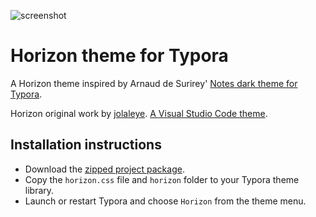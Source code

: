 ![screenshot](https://github.com/estatra/typora-notes-dark-theme/blob/master/screenshot.png)

# Horizon theme for Typora
A Horizon theme inspired by Arnaud de Surirey' [Notes dark theme for Typora](https://github.com/adesurirey/typora-notes-dark-theme).

Horizon original work by [jolaleye](https://github.com/jolaleye). [A Visual Studio Code theme](https://github.com/jolaleye/horizon-theme-vscode).

## Installation instructions
- Download the [zipped project package](https://github.com/estatra/typora-horizon-theme/archive/master.zip).
- Copy the `horizon.css` file and `horizon` folder to your Typora theme library.
- Launch or restart Typora and choose `Horizon` from the theme menu.
